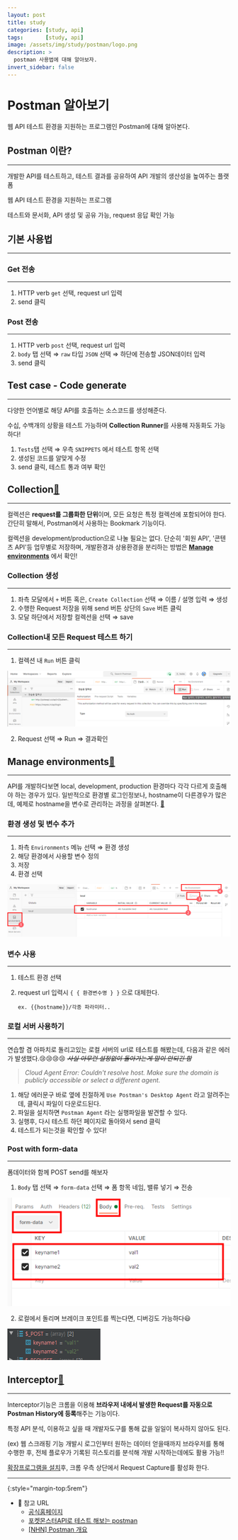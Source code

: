 ```yaml
---
layout: post
title: study
categories: [study, api]
tags:       [study, api]
image: /assets/img/study/postman/logo.png
description: >
  postman 사용법에 대해 알아보자.
invert_sidebar: false
---
```


# Postman 알아보기

웹 API 테스트 환경을 지원하는 프로그램인 Postman에 대해 알아본다.


## **Postman 이란?**

---

개발한 API를 테스트하고, 테스트 결과를 공유하여 API 개발의 생산성을 높여주는 플랫폼

웹 API 테스트 환경을 지원하는 프로그램

테스트와 문서화, API 생성 및 공유 가능, request 응답 확인 가능

## 기본 사용법
---
### Get 전송

---

1. HTTP verb `get` 선택, request url 입력
2. send 클릭

### Post 전송

---

1. HTTP verb `post` 선택, request url 입력
2. `body` 탭 선택 ⇒ `raw` 타입 `JSON` 선택 ⇒ 하단에 전송할 JSON데이터 입력
3. send 클릭

## Test case - Code generate

---

다양한 언어별로 해당 API를 호출하는 소스코드를 생성해준다.

수십, 수백개의 상황을 테스트 가능하며 **Collection Runner**를 사용해 자동화도 가능하다!

1. `Tests`탭 선택 ⇒ 우측 `SNIPPETS` 에서 테스트 항목 선택
2. 생성된 코드를 알맞게 수정
3. send 클릭, 테스트 통과 여부 확인

## **Collection**[🔗](https://www.getpostman.com/docs/collections)

---

컬렉션은 **request를 그룹화한 단위**이며, 모든 요청은 특정 컬렉션에 포함되어야 한다. 
간단히 말해서, Postman에서 사용하는 Bookmark 기능이다.

컬렉션을 development/production으로 나눌 필요는 없다. 단순히 '회원 API', '콘텐츠 API'등 업무별로 저장하며, 개발환경과 상용환경을 분리하는 방법은 [**Manage environments**](#manage-environments) 에서 확인!

### Collection 생성

---

1. 좌측 모달에서 `+` 버튼 혹은, `Create Collection` 선택 ⇒ 이름 / 설명 입력 ⇒ 생성
2. 수행한 Request 저장을 위해 send 버튼 상단의 `Save` 버튼 클릭
3. 모달 하단에서 저장할 컬렉션을 선택 ⇒ save

### Collection내 모든 Request 테스트 하기

---

1. 컬렉션 내 `Run` 버튼 클릭

![컬렉션 내 `Run` 버튼 클릭](/assets/img/study/postman/Untitled.png)

2. Request 선택 ⇒ Run ⇒ 결과확인

## Manage environments[🔗](https://www.getpostman.com/docs/environments)

---

API를 개발하다보면 local, development, production 환경마다 각각 다르게 호출해야 하는 경우가 있다. 일반적으로 환경별 로그인정보나, hostname이 다른경우가 많은데, 예제로 hostname을 변수로 관리하는 과정을 살펴본다. [🔗]()

### 환경 생성 및 변수 추가

---

1. 좌측 `Environments` 메뉴 선택 ⇒ 환경 생성
2. 해당 환경에서 사용할 변수 정의
3. 저장
4. 환경 선택

![환경 생성 및 변수 추가](/assets/img/study/postman/Untitled%201.png)

### 변수 사용

---

1. 테스트 환경 선택
2. request url 입력시 ` { { 환경변수명 } } ` 으로 대체한다.

	`ex. {{hostname}}/각종 파라미터..`

### 로컬 서버 사용하기

---

연습할 겸 아파치로 돌리고있는 로컬 서버의 url로 테스트를 해봤는데, 
다음과 같은 에러가 발생했다.😢😢😢😢 ~~*사실 아무런 설정없이 돌아가는게 말이 안되긴 함*~~

> *Cloud Agent Error: Couldn't resolve host. Make sure the domain is publicly accessible or select a different agent.*

1. 해당 에러문구 바로 옆에 친절하게 `Use Postman's Desktop Agent` 라고 알려주는데, 
클릭시 파일이 다운로드된다.
2. 파일을 설치하면 `Postman Agent` 라는 실행파일을 발견할 수 있다.
3. 실행후, 다시 테스트 하던 페이지로 돌아와서 send 클릭
4. 테스트가 되는것을 확인할 수 있다!

### Post with form-data

---

폼데이터와 함께 POST send를 해보자

1. `Body` 탭 선택 ⇒ `form-data` 선택 ⇒ 폼 항목 네임, 밸류 넣기 ⇒ 전송

![폼데이터와 함께 POST send를 해보자](/assets/img/study/postman/Untitled%202.png)

2. 로컬에서 돌리며 브레이크 포인트를 찍는다면, 디버깅도 가능하다😃

![폼데이터와 함께 POST send를 해보자](/assets/img/study/postman/Untitled%203.png)

## Interceptor[🔗](https://www.getpostman.com/docs/capture)

---

Interceptor기능은 크롬을 이용해 **브라우저 내에서 발생한 Request를 자동으로 Postman History에 등록**해주는 기능이다.

특정 API 분석, 이용하고 싶을 때 개발자도구를 통해 값을 일일이 복사하지 않아도 된다.

(ex) 웹 스크래핑 기능 개발시 로그인부터 원하는 데이터 얻을때까지 브라우저를 통해 수행한 후, 전체 플로우가 기록된 히스토리를 분석해 개발 시작하는데에도 활용 가능!!

[확장프로그램을 설치](https://chrome.google.com/webstore/detail/postman-interceptor/aicmkgpgakddgnaphhhpliifpcfhicfo)후, 크롬 우측 상단에서 Request Capture를 활성화 한다.


---
{:style="margin-top:5rem"}
* 🔗 참고 URL
	* [공식홈페이지](https://web.postman.co/home)
	* [포켓몬스터API로 테스트 해보는 postman](https://www.a-mean-blog.com/ko/blog/Node-JS-API/_/API-%ED%85%8C%EC%8A%A4%ED%8A%B8-%ED%94%84%EB%A1%9C%EA%B7%B8%EB%9E%A8-Postman-%EC%84%A4%EC%B9%98%EB%B0%8F-%EA%B0%84%EB%8B%A8-%EC%82%AC%EC%9A%A9%EB%B2%95)
	* [[NHN] Postman 개요](https://meetup.toast.com/posts/107)